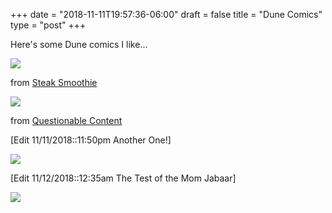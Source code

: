 +++
date = "2018-11-11T19:57:36-06:00"
draft = false
title = "Dune Comics"
type = "post"
+++

Here's some Dune comics I like...

[![](donkey_summons_sand_worm.jpg)](https://web.archive.org/web/20171126044523/http://www.steaksmoothie.com/?comic=dunkey)

from [Steak Smoothie](https://web.archive.org/web/20171126044523/http://www.steaksmoothie.com/)

[![](dune-meme.jpg)](https://questionablecontent.net/view.php?comic=59)

from [Questionable Content](https://questionablecontent.net)

[Edit 11/11/2018::11:50pm Another One!]

[![](dune-comic-2.png)](https://questionablecontent.net/view.php?comic=351)

[Edit 11/12/2018::12:35am The Test of the Mom Jabaar]

[![](the-test-of-the-mom-jabaar.png)](https://questionablecontent.net/view.php?comic=461)
